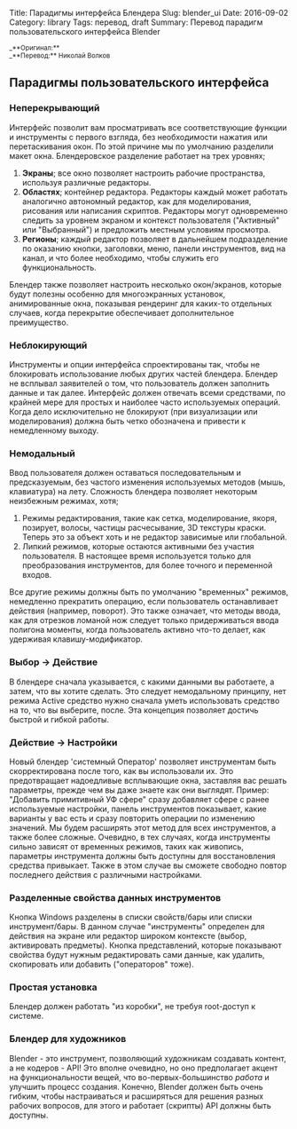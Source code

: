 Title: Парадигмы интерфейса Блендера
Slug: blender_ui
Date: 2016-09-02
Category: library
Tags: перевод, draft
Summary: Перевод парадигм пользовательского интерфейса Blender







<small>
_**Оригинал:** <https://wiki.blender.org/index.php/Dev:2.5/Source/UI/UIParadigms>
<br>
_**Перевод:** Николай Волков
</small>



## Парадигмы пользовательского интерфейса

### Неперекрывающий

Интерфейс позволит вам просматривать все соответствующие функции и инструменты с первого взгляда, без необходимости нажатия или перетаскивания окон. По этой причине мы по умолчанию разделили макет окна. Блендеровское разделение работает на трех уровнях;

1. **Экраны**; все окно позволяет настроить рабочие пространства, используя различные редакторы.
2. **Областях**; контейнер редактора. Редакторы каждый может работать аналогично автономный редактор, как для моделирования, рисования или написания скриптов. Редакторы могут одновременно следить за уровнем экраном и контекст пользователя ("Активный" или "Выбранный") и предложить местным условиям просмотра.
3. **Регионы**; каждый редактор позволяет в дальнейшем подразделение по оказанию кнопки, заголовки, меню, панели инструментов, вид на канал, и что более необходимо, чтобы служить его функциональность.

Блендер также позволяет настроить несколько окон/экранов, которые будут полезны особенно для многоэкранных установок, анимированные окна, показывая рендеринг для каких-то отдельных случаев, когда перекрытие обеспечивает дополнительное преимущество.

### Неблокирующий

Инструменты и опции интерфейса спроектированы так, чтобы не блокировать использование любых других частей блендера. Блендер не всплывал заявителей о том, что пользователь должен заполнить данные и так далее. Интерфейс должен отвечать всеми средствами, по крайней мере для простых и наиболее часто используемых операций. Когда дело исключительно не блокируют (при визуализации или моделирования) должна быть четко обозначена и привести к немедленному выходу.

### Немодальный

Ввод пользователя должен оставаться последовательным и предсказуемым, без частого изменения используемых методов (мышь, клавиатура) на лету. Сложность блендера позволяет некоторым неизбежным режимах, хотя;

1. Режимы редактирования, такие как сетка, моделирование, якоря, позирует, волосы, частицы расчесывание, 3D текстуры краски. Теперь это за объект хоть и не редактор зависимые или глобальной.
2. Липкий режимов, которые остаются активными без участия пользователя. В настоящее время используется только для преобразования инструментов, для более точного и переменной входов.

Все другие режимы должны быть по умолчанию "временных" режимов, немедленно прекратить операцию, если пользователь останавливает действия (например, поворот). Это также означает, что методы ввода, как для отрезков ломаной нож следует только придерживаться ввода полигона моменты, когда пользователь активно что-то делает, как удерживая клавишу-модификатор.

### Выбор -> Действие

В блендере сначала указывается, с какими данными вы работаете, а затем, что вы хотите сделать. Это следует немодальному принципу, нет режима Active средство нужно сначала уметь использовать средство на то, что вы выберите, после. Эта концепция позволяет достичь быстрой и гибкой работы.

### Действие -> Настройки

Новый блендер 'системный Оператор' позволяет инструментам быть скорректирована после того, как вы использовали их. Это предотвращает надоедливые всплывающие окна, заставляя вас решать параметры, прежде чем вы даже знаете как они выглядят. Пример: "Добавить примитивный УФ сфере" сразу добавляет сфере с ранее используемые настройки, панель инструментов показывает, какие варианты у вас есть и сразу повторить операции по изменению значений. Мы будем расширять этот метод для всех инструментов, а также более сложные. Очевидно, в тех случаях, когда инструменты сильно зависят от временных режимов, таких как живопись, параметры инструмента должны быть доступны для восстановления средства привыкает. Также в этом случае вы сможете свободно повтор последнего действия с различными настройками.

### Разделенные свойства данных инструментов

Кнопка Windows разделены в списки свойств/бары или списки инструмент/бары. В данном случае "инструменты" определен для действия на экране или редактор широком контексте (выбор, активировать предметы). Кнопка представлений, которые показывают свойства будут нужным редактировать сами данные, как удалить, скопировать или добавить ("операторов" тоже).

### Простая установка

Блендер должен работать "из коробки", не требуя root-доступ к системе.

### Блендер для художников

Blender - это инструмент, позволяющий художникам создавать контент, а не кодеров - API! Это вполне очевидно, но оно предполагает акцент на функциональности вещей, что во-первых-большинство *работа* и улучшить процесс создания. Конечно, Blender должен быть очень гибким, чтобы настраиваться и расширяться для решения разных рабочих вопросов, для этого и работает (скрипты) API должны быть доступны.
